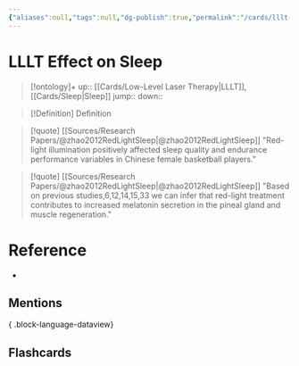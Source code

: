 ```yaml
---
{"aliases":null,"tags":null,"dg-publish":true,"permalink":"/cards/lllt-effect-on-sleep/","dgPassFrontmatter":true}
---
```


# LLLT Effect on Sleep

> [!ontology]+
> up:: [[Cards/Low-Level Laser Therapy\|LLLT]], [[Cards/Sleep\|Sleep]]
> jump:: 
> down:: 

> [!Definition] Definition

> [!quote] [[Sources/Research Papers/@zhao2012RedLightSleep\|@zhao2012RedLightSleep]]
> "Red-light illumination positively affected sleep quality and endurance performance variables in Chinese female basketball players."

> [!quote] [[Sources/Research Papers/@zhao2012RedLightSleep\|@zhao2012RedLightSleep]]
> "Based on previous studies,6,12,14,15,33 we can infer that red-light treatment contributes to increased melatonin secretion in the pineal gland and muscle regeneration."

# Reference

- 

## Mentions


{ .block-language-dataview}

## Flashcards